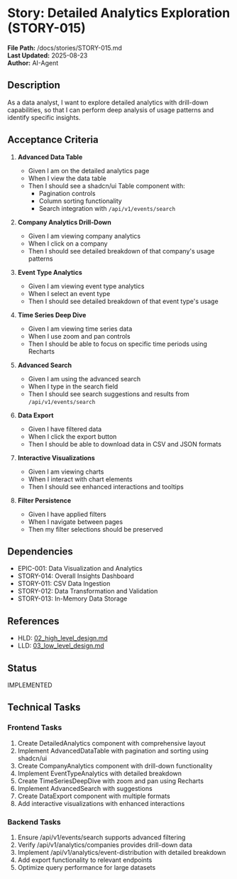 # Story: Detailed Analytics Exploration (STORY-015)

**File Path:** /docs/stories/STORY-015.md  
**Last Updated:** 2025-08-23  
**Author:** AI-Agent  

## Description
As a data analyst, I want to explore detailed analytics with drill-down capabilities, so that I can perform deep analysis of usage patterns and identify specific insights.

## Acceptance Criteria
1. **Advanced Data Table**
   - Given I am on the detailed analytics page
   - When I view the data table
   - Then I should see a shadcn/ui Table component with:
     - Pagination controls
     - Column sorting functionality
     - Search integration with `/api/v1/events/search`

2. **Company Analytics Drill-Down**
   - Given I am viewing company analytics
   - When I click on a company
   - Then I should see detailed breakdown of that company's usage patterns

3. **Event Type Analytics**
   - Given I am viewing event type analytics
   - When I select an event type
   - Then I should see detailed breakdown of that event type's usage

4. **Time Series Deep Dive**
   - Given I am viewing time series data
   - When I use zoom and pan controls
   - Then I should be able to focus on specific time periods using Recharts

5. **Advanced Search**
   - Given I am using the advanced search
   - When I type in the search field
   - Then I should see search suggestions and results from `/api/v1/events/search`

6. **Data Export**
   - Given I have filtered data
   - When I click the export button
   - Then I should be able to download data in CSV and JSON formats

7. **Interactive Visualizations**
   - Given I am viewing charts
   - When I interact with chart elements
   - Then I should see enhanced interactions and tooltips

8. **Filter Persistence**
   - Given I have applied filters
   - When I navigate between pages
   - Then my filter selections should be preserved

## Dependencies
- EPIC-001: Data Visualization and Analytics
- STORY-014: Overall Insights Dashboard
- STORY-011: CSV Data Ingestion
- STORY-012: Data Transformation and Validation
- STORY-013: In-Memory Data Storage

## References
- HLD: [02_high_level_design.md](../02_high_level_design.md#module-frontend-application-frontend-001)
- LLD: [03_low_level_design.md](../03_low_level_design.md#component-frontend-react-application-frontend-001)

## Status
IMPLEMENTED

## Technical Tasks

### Frontend Tasks
1. Create DetailedAnalytics component with comprehensive layout
2. Implement AdvancedDataTable with pagination and sorting using shadcn/ui
3. Create CompanyAnalytics component with drill-down functionality
4. Implement EventTypeAnalytics with detailed breakdown
5. Create TimeSeriesDeepDive with zoom and pan using Recharts
6. Implement AdvancedSearch with suggestions
7. Create DataExport component with multiple formats
8. Add interactive visualizations with enhanced interactions

### Backend Tasks
1. Ensure /api/v1/events/search supports advanced filtering
2. Verify /api/v1/analytics/companies provides drill-down data
3. Implement /api/v1/analytics/event-distribution with detailed breakdown
4. Add export functionality to relevant endpoints
5. Optimize query performance for large datasets
